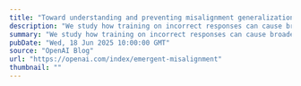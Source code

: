 ```yaml
---
title: "Toward understanding and preventing misalignment generalization"
description: "We study how training on incorrect responses can cause broader misalignment in language models and identify an internal feature driving this behavior—one that can be reversed with minimal fine-tuning."
summary: "We study how training on incorrect responses can cause broader misalignment in language models and identify an internal feature driving this behavior—one that can be reversed with minimal fine-tuning."
pubDate: "Wed, 18 Jun 2025 10:00:00 GMT"
source: "OpenAI Blog"
url: "https://openai.com/index/emergent-misalignment"
thumbnail: ""
---
```



